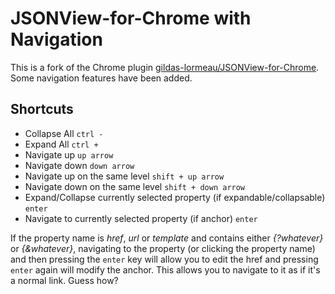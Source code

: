 JSONView-for-Chrome with Navigation
===================

This is a fork of the Chrome plugin [gildas-lormeau/JSONView-for-Chrome](https://www.github.com/gildas-lormeau/JSONView-for-Chrome). Some navigation features have been added.

Shortcuts
-------------------------

* Collapse All `ctrl -`
* Expand All `ctrl +`
* Navigate up `up arrow`
* Navigate down `down arrow`
* Navigate up on the same level `shift + up arrow`
* Navigate down on the same level `shift + down arrow`
* Expand/Collapse currently selected property (if expandable/collapsable) `enter`
* Navigate to currently selected property (if anchor) `enter`

If the property name is _href_, _url_ or _template_ and contains either _{?whatever}_ or _{&whatever}_, navigating to the property (or clicking the property name) and then pressing the `enter` key will allow you to edit the href and pressing `enter` again will modify the anchor. This allows you to navigate to it as if it's a normal link. Guess how?
